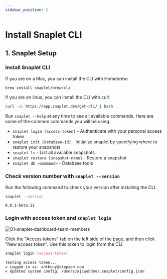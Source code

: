 ```yaml
---
sidebar_position: 2
---
```


# Install Snaplet CLI

## 1. Snaplet Setup

### Install Snaplet CLI

If you are on a Mac, you can install the CLI with Homebrew:

```bash
brew install snaplet/brew/cli
```

If you are on linux, you can install the CLI with curl

```bash
curl -sL https://app.snaplet.dev/get-cli/ | bash
```

Run `snaplet --help` at any time to see all available commands. Here are some of the common commands you will be using.

- `snaplet login [access-token]` - Authenticate with your personal access token
- `snaplet init [database-id]` - Initialize snaplet by specifying where to restore your snapshots
- `snaplet ls` - List all available snapshots
- `snaplet restore [snapshot-name]` - Restore a snapshot
- `snaplet db <command>` - Database tools

### Check version number with `snaplet --version`

Run the following command to check your version after installing the CLI.

```bash
snaplet --version
```

```
0.0.1-beta.11
```

### Login with access token and `snaplet login`

![01-snaplet-dashboard-team-members](https://dev-to-uploads.s3.amazonaws.com/uploads/articles/4oiyi9ssnx0r31d5rupp.png)

Click the "Access tokens" tab on the left side of the page, and then click "New access token". Use this token to login from the CLI.

```bash
snaplet login [access-token]
```

```
Testing access token...
✔ Logged in as: anthony@stepzen.com
✔ Updated system config: /Users/ajcwebdev/.snaplet/config.json
```
